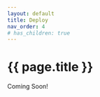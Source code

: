 ```yaml
---
layout: default
title: Deploy
nav_order: 4
# has_children: true
---
```

# {{ page.title }}

Coming Soon!
